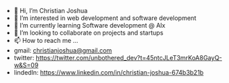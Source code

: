 - 👋 Hi, I’m Christian Joshua
- 👀 I’m interested in web development and software development 
- 🌱 I’m currently learning Software development @ Alx
- 💞️ I’m looking to collaborate on projects and startups
- 📫 How to reach me ...
- gmail: christianjoshua@gmail.com
- twitter: https://twitter.com/unbothered_dev?t=45ntcJLeT3mrKoA8GayQ-w&S=09
- lindedln: https://www.linkedin.com/in/christian-joshua-674b3b21b
<!---
thelastmedici/thelastmedici is a ✨ special ✨ repository because its `README.md` (this file) appears on your GitHub profile.
You can click the Preview link to take a look at your changes.
--->
